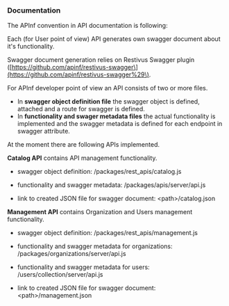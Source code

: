 ### Documentation

The APInf convention in API documentation is following:

Each \(for User point of view\) API generates own swagger document about it's functionality.

Swagger document generation relies on Restivus Swagger plugin \([https://github.com/apinf/restivus-swagger\](https://github.com/apinf/restivus-swagger%29\).

For APInf developer point of view an API consists of two or more files.

* In **swagger object definition file** the swagger object is defined, attached and a route for swagger is defined.
* In **functionality and swager metadata files** the actual functionality is implemented and the swagger metadata is defined for each endpoint in swagger attribute.

At the moment there are following APIs implemented.

**Catalog API** contains API management functionality.

* swagger object definition: /packages/rest\_apis/catalog.js

* functionality and swagger metadata: /packages/apis/server/api.js

* link to created JSON file for swagger document: &lt;path&gt;/catalog.json

**Management API** contains Organization and Users management functionality.

* swagger object definition: /packages/rest\_apis/management.js

* functionality and swagger metadata for organizations: /packages/organizations/server/api.js

* functionality and swagger metadata for users: /users/collection/server/api.js

* link to created JSON file for swagger document: &lt;path&gt;/management.json



